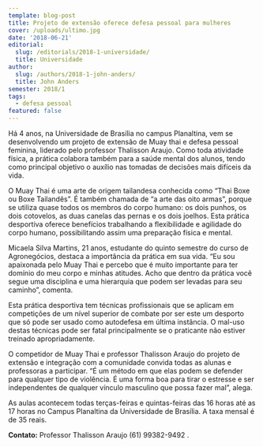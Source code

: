 ```yaml
---
template: blog-post
title: Projeto de extensão oferece defesa pessoal para mulheres
cover: /uploads/ultimo.jpg
date: '2018-06-21'
editorial:
  slug: /editorials/2018-1-universidade/
  title: Universidade
author:
  slug: /authors/2018-1-john-anders/
  title: John Anders
semester: 2018/1
tags:
  - defesa pessoal
featured: false
---
```

Há 4 anos, na Universidade de Brasília no campus Planaltina, vem se desenvolvendo um projeto de extensão de Muay thai e defesa pessoal feminina, liderado pelo professor Thalisson Araujo. Como toda atividade física, a prática colabora também para a saúde mental dos alunos, tendo como principal objetivo o auxílio nas tomadas de decisões mais difíceis da vida.



O Muay Thai é uma arte de origem tailandesa conhecida como “Thai Boxe ou Boxe Tailandês”. É também chamada de “a arte das oito armas”, porque se utiliza quase todos os membros do corpo humano: os dois punhos, os dois cotovelos, as duas canelas das pernas e os dois joelhos. Esta prática desportiva oferece benefícios trabalhando a flexibilidade e agilidade do corpo humano, possibilitando assim uma preparação física e mental.



Micaela Silva Martins, 21 anos, estudante do quinto semestre do curso de Agronegócios, destaca a importância da prática em sua vida.  “Eu sou apaixonada pelo Muay Thai e percebo que é muito importante para ter domínio do meu corpo e minhas atitudes. Acho que dentro da prática você segue uma disciplina e uma hierarquia que podem ser levadas para seu caminho”, comenta.



Esta prática desportiva tem técnicas profissionais que se aplicam em competições de um nível superior de combate por ser este um desporto que só pode ser usado como autodefesa em última instância. O mal-uso destas técnicas pode ser fatal principalmente se o praticante não estiver treinado apropriadamente.



O competidor de Muay Thai e professor Thalisson Araujo do projeto de extensão e integração com a comunidade convida todas as alunas e professoras a participar. “É um método em que elas podem se defender para qualquer tipo de violência. É uma forma boa para tirar o estresse e ser independentes de qualquer vínculo masculino que possa fazer mal”, alega.



As aulas acontecem todas terças-feiras e quintas-feiras das 16 horas até as 17 horas no Campus Planaltina da Universidade de Brasília. A taxa mensal é de 35 reais.

**Contato:** Professor Thalisson Araujo (61) 99382-9492
.
